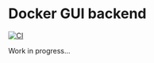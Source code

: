 # Docker GUI backend
[![CI](https://github.com/hritikchaudhary/dockui/actions/workflows/ci.yml/badge.svg)](https://github.com/hritikchaudhary/dockui/actions/workflows/ci.yml)

Work in progress...
